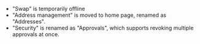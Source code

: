 - "Swap" is temporarily offline
- "Address management" is moved to home page, renamed as "Addresses". 
- "Security" is renamed as "Approvals", which supports revoking multiple approvals at once. 